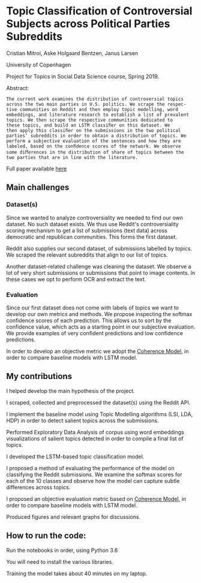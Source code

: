 # Topic Classification of Controversial Subjects across Political Parties Subreddits

Cristian Mitroi, Aske Holgaard Bentzen, Janus Larsen

University of Copenhagen

Project for Topics in Social Data Science course, Spring 2019.

Abstract:

    The current work examines the distribution of controversial topics
    across the two main parties in U.S. politics. We scrape the respec-
    tive communities on Reddit and then employ topic modelling, word
    embeddings, and literature research to establish a list of prevalent
    topics. We then scrape the respective communities dedicated to
    these topics, and build an LSTM classiﬁer on this dataset. We
    then apply this classiﬁer on the submissions in the two political
    parties’ subreddits in order to obtain a distribution of topics. We
    perform a subjective evaluation of the sentences and how they are
    labeled, based on the conﬁdence scores of the network. We observe
    some diﬀerences in the distribution of share of topics between the
    two parties that are in line with the literature.

Full paper available [here](paper.pdf)

## Main challenges

### Dataset(s)

Since we wanted to analyze controversiality we needed to find our own dataset. No such dataset exists. We thus use Reddit's controversiality scoring mechanism to get a list of submissions (text data) across democratic and republican communities. This forms the first dataset.

Reddit also supplies our second dataset, of submissions labelled by topics. We scraped the relevant subreddits that align to our list of topics. 

Another dataset-related challenge was cleaning the dataset. We observe a lot of very short submissions or submissions that point to image contents. In these cases we opt to perform OCR and extract the text.

### Evaluation

Since our first dataset does not come with labels of topics we want to develop our own metrics and methods. We propose inspecting the softmax confidence scores of each prediction. This allows us to sort by the confidence value, which acts as a starting point in our subjective evaluation. We provide examples of very confident predictions and low confidence predictions.

In order to develop an objective metric we adopt the [Coherence Model](http://svn.aksw.org/papers/2015/WSDM_Topic_Evaluation/public.pdf), in order to compare baseline models with LSTM model.

## My contributions

I helped develop the main hypothesis of the project.

I scraped, collected and preprocessed the dataset(s) using the Reddit API.

I implement the baseline model using Topic Modelling algorithms (LSI, LDA, HDP) in order to detect salient topics across the submissions.

Performed Exploratory Data Analysis of corpus using word embeddings visualizations of salient topics detected in order to compile a final list of topics.

I developed the LSTM-based topic classification model.

I proposed a method of evaluating the performance of the model on classifying the Reddit submissions. We examine the softmax scores for each of the 10 classes and observe how the model can capture subtle differences across topics.

I proposed an objective evaluation metric based on [Coherence Model](http://svn.aksw.org/papers/2015/WSDM_Topic_Evaluation/public.pdf), in order to compare baseline models with LSTM model.

Produced figures and relevant graphs for discussions.

## How to run the code:

Run the notebooks in order, using Python 3.6

You will need to install the various libraries.

Training the model takes about 40 minutes on my laptop.
